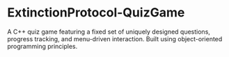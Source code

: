 # ExtinctionProtocol-QuizGame
A C++ quiz game featuring a fixed set of uniquely designed questions, progress tracking, and menu-driven interaction. Built using object-oriented programming principles.
